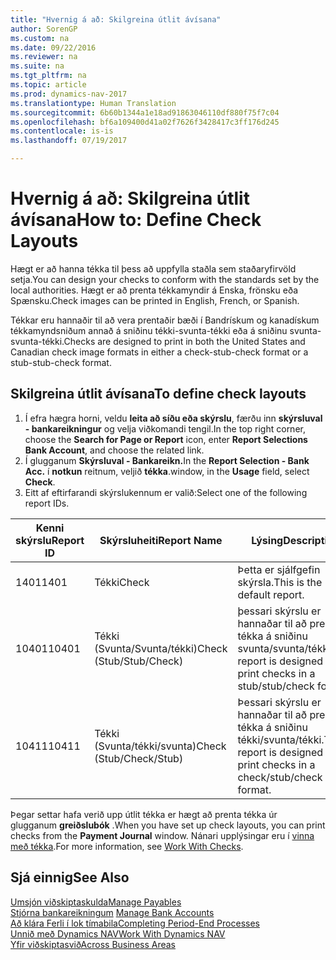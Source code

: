 ```yaml
---
title: "Hvernig á að: Skilgreina útlit ávísana"
author: SorenGP
ms.custom: na
ms.date: 09/22/2016
ms.reviewer: na
ms.suite: na
ms.tgt_pltfrm: na
ms.topic: article
ms.prod: dynamics-nav-2017
ms.translationtype: Human Translation
ms.sourcegitcommit: 6b60b1344a1e18ad91863046110df880f75f7c04
ms.openlocfilehash: bf6a109400d41a02f7626f3428417c3ff176d245
ms.contentlocale: is-is
ms.lasthandoff: 07/19/2017

---
```


# <a name="how-to-define-check-layouts"></a><span data-ttu-id="f544c-102">Hvernig á að: Skilgreina útlit ávísana</span><span class="sxs-lookup"><span data-stu-id="f544c-102">How to: Define Check Layouts</span></span>

<span data-ttu-id="f544c-103">Hægt er að hanna tékka til þess að uppfylla staðla sem staðaryfirvöld setja.</span><span class="sxs-lookup"><span data-stu-id="f544c-103">You can design your checks to conform with the standards set by the local authorities.</span></span> <span data-ttu-id="f544c-104">Hægt er að prenta tékkamyndir á Enska, frönsku eða Spænsku.</span><span class="sxs-lookup"><span data-stu-id="f544c-104">Check images can be printed in English, French, or Spanish.</span></span>

<span data-ttu-id="f544c-105">Tékkar eru hannaðir til að vera prentaðir bæði í Bandrískum og kanadískum tékkamyndsniðum annað á sniðinu tékki-svunta-tékki  eða á sniðinu svunta-svunta-tékki.</span><span class="sxs-lookup"><span data-stu-id="f544c-105">Checks are designed to print in both the United States and Canadian check image formats in either a check-stub-check format or a stub-stub-check format.</span></span>

## <a name="to-define-check-layouts"></a><span data-ttu-id="f544c-106">Skilgreina útlit ávísana</span><span class="sxs-lookup"><span data-stu-id="f544c-106">To define check layouts</span></span>
1. <span data-ttu-id="f544c-107">Í efra hægra horni, veldu **leita að síðu eða skýrslu**, færðu inn **skýrsluval - bankareikningur** og velja viðkomandi tengil.</span><span class="sxs-lookup"><span data-stu-id="f544c-107">In the top right corner, choose the **Search for Page or Report** icon, enter **Report Selections Bank Account**, and choose the related link.</span></span>
2. <span data-ttu-id="f544c-108">Í glugganum **Skýrsluval - Bankareikn.**</span><span class="sxs-lookup"><span data-stu-id="f544c-108">In the **Report Selection - Bank Acc.**</span></span> <span data-ttu-id="f544c-109">í  **notkun** reitnum, veljið **tékka**.</span><span class="sxs-lookup"><span data-stu-id="f544c-109">window, in the **Usage** field, select **Check**.</span></span>
3. <span data-ttu-id="f544c-110">Eitt af eftirfarandi skýrslukennum er valið:</span><span class="sxs-lookup"><span data-stu-id="f544c-110">Select one of the following report IDs.</span></span>

| <span data-ttu-id="f544c-111">Kenni skýrslu</span><span class="sxs-lookup"><span data-stu-id="f544c-111">Report ID</span></span>   | <span data-ttu-id="f544c-112">Skýrsluheiti</span><span class="sxs-lookup"><span data-stu-id="f544c-112">Report Name</span></span>   | <span data-ttu-id="f544c-113">Lýsing</span><span class="sxs-lookup"><span data-stu-id="f544c-113">Description</span></span> |
|-------------|---------------|-------------|
|<span data-ttu-id="f544c-114">1401</span><span class="sxs-lookup"><span data-stu-id="f544c-114">1401</span></span>|<span data-ttu-id="f544c-115">Tékki</span><span class="sxs-lookup"><span data-stu-id="f544c-115">Check</span></span>|<span data-ttu-id="f544c-116">Þetta er sjálfgefin skýrsla.</span><span class="sxs-lookup"><span data-stu-id="f544c-116">This is the default report.</span></span>|
|<span data-ttu-id="f544c-117">10401</span><span class="sxs-lookup"><span data-stu-id="f544c-117">10401</span></span>|<span data-ttu-id="f544c-118">Tékki (Svunta/Svunta/tékki)</span><span class="sxs-lookup"><span data-stu-id="f544c-118">Check (Stub/Stub/Check)</span></span>|<span data-ttu-id="f544c-119">þessari skýrslu er hannaðar til að prenta tékka á sniðinu svunta/svunta/tékki.</span><span class="sxs-lookup"><span data-stu-id="f544c-119">This report is designed to print checks in a stub/stub/check format.</span></span>|
|<span data-ttu-id="f544c-120">10411</span><span class="sxs-lookup"><span data-stu-id="f544c-120">10411</span></span>|<span data-ttu-id="f544c-121">Tékki (Svunta/tékki/svunta)</span><span class="sxs-lookup"><span data-stu-id="f544c-121">Check (Stub/Check/Stub)</span></span>|<span data-ttu-id="f544c-122">Þessari skýrslu er hannaðar til að prenta tékka á sniðinu tékki/svunta/tékki.</span><span class="sxs-lookup"><span data-stu-id="f544c-122">This report is designed to print checks in a check/stub/check format.</span></span>|

<span data-ttu-id="f544c-123">Þegar settar hafa verið upp útlit tékka er hægt að prenta tékka úr glugganum **greiðslubók** .</span><span class="sxs-lookup"><span data-stu-id="f544c-123">When you have set up check layouts, you can print checks from the **Payment Journal** window.</span></span> <span data-ttu-id="f544c-124">Nánari upplýsingar eru í [vinna með tékka](payables-how-work-checks.md).</span><span class="sxs-lookup"><span data-stu-id="f544c-124">For more information, see [Work With Checks](payables-how-work-checks.md).</span></span>

## <a name="see-also"></a><span data-ttu-id="f544c-125">Sjá einnig</span><span class="sxs-lookup"><span data-stu-id="f544c-125">See Also</span></span>
[<span data-ttu-id="f544c-126">Umsjón viðskiptaskulda</span><span class="sxs-lookup"><span data-stu-id="f544c-126">Manage Payables</span></span>](payables-manage-payables.md)  
<span data-ttu-id="f544c-127">[Stjórna bankareikningum](bank-manage-bank-accounts.md) </span><span class="sxs-lookup"><span data-stu-id="f544c-127">[Manage Bank Accounts](bank-manage-bank-accounts.md) </span></span>  
[<span data-ttu-id="f544c-128">Að klára Ferli í lok tímabila</span><span class="sxs-lookup"><span data-stu-id="f544c-128">Completing Period-End Processes</span></span>](year-how-complete-period-end-processes.md)  
[<span data-ttu-id="f544c-129">Unnið með Dynamics NAV</span><span class="sxs-lookup"><span data-stu-id="f544c-129">Work With Dynamics NAV</span></span>](ui-work-product.md)  
[<span data-ttu-id="f544c-130">Yfir viðskiptasvið</span><span class="sxs-lookup"><span data-stu-id="f544c-130">Across Business Areas</span></span>](ui-across-business-areas.md)

